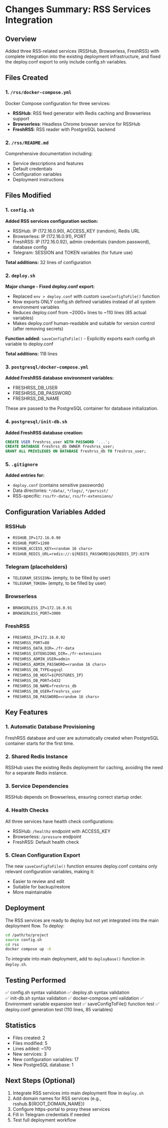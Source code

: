 # Changes Summary: RSS Services Integration

## Overview
Added three RSS-related services (RSSHub, Browserless, FreshRSS) with complete integration into the existing deployment infrastructure, and fixed the deploy.conf export to only include config.sh variables.

## Files Created

### 1. `/rss/docker-compose.yml`
Docker Compose configuration for three services:
- **RSSHub**: RSS feed generator with Redis caching and Browserless support
- **Browserless**: Headless Chrome browser service for RSSHub
- **FreshRSS**: RSS reader with PostgreSQL backend

### 2. `/rss/README.md`
Comprehensive documentation including:
- Service descriptions and features
- Default credentials
- Configuration variables
- Deployment instructions

## Files Modified

### 1. `config.sh`
**Added RSS services configuration section:**
- RSSHub: IP (172.16.0.90), ACCESS_KEY (random), Redis URL
- Browserless: IP (172.16.0.91), PORT
- FreshRSS: IP (172.16.0.92), admin credentials (random password), database config
- Telegram: SESSION and TOKEN variables (for future use)

**Total additions:** 32 lines of configuration

### 2. `deploy.sh`
**Major change - Fixed deploy.conf export:**
- Replaced `env > deploy.conf` with custom `saveConfigToFile()` function
- Now exports ONLY config.sh defined variables instead of all system environment variables
- Reduces deploy.conf from ~2000+ lines to ~110 lines (85 actual variables)
- Makes deploy.conf human-readable and suitable for version control (after removing secrets)

**Function added:** `saveConfigToFile()` - Explicitly exports each config.sh variable to deploy.conf

**Total additions:** 118 lines

### 3. `postgresql/docker-compose.yml`
**Added FreshRSS database environment variables:**
- FRESHRSS_DB_USER
- FRESHRSS_DB_PASSWORD
- FRESHRSS_DB_NAME

These are passed to the PostgreSQL container for database initialization.

### 4. `postgresql/init-db.sh`
**Added FreshRSS database creation:**
```sql
CREATE USER freshrss_user WITH PASSWORD '...';
CREATE DATABASE freshrss_db OWNER freshrss_user;
GRANT ALL PRIVILEGES ON DATABASE freshrss_db TO freshrss_user;
```

### 5. `.gitignore`
**Added entries for:**
- `deploy.conf` (contains sensitive passwords)
- Data directories: `*/data/`, `*/logs/`, `*/persist/`
- RSS-specific: `rss/fr-data/`, `rss/fr-extensions/`

## Configuration Variables Added

### RSSHub
- `RSSHUB_IP=172.16.0.90`
- `RSSHUB_PORT=1200`
- `RSSHUB_ACCESS_KEY=<random 16 chars>`
- `RSSHUB_REDIS_URL=redis://:${REDIS_PASSWORD}@${REDIS_IP}:6379`

### Telegram (placeholders)
- `TELEGRAM_SESSION=` (empty, to be filled by user)
- `TELEGRAM_TOKEN=` (empty, to be filled by user)

### Browserless
- `BROWSERLESS_IP=172.16.0.91`
- `BROWSERLESS_PORT=3000`

### FreshRSS
- `FRESHRSS_IP=172.16.0.92`
- `FRESHRSS_PORT=80`
- `FRESHRSS_DATA_DIR=./fr-data`
- `FRESHRSS_EXTENSIONS_DIR=./fr-extensions`
- `FRESHRSS_ADMIN_USER=admin`
- `FRESHRSS_ADMIN_PASSWORD=<random 16 chars>`
- `FRESHRSS_DB_TYPE=pgsql`
- `FRESHRSS_DB_HOST=${POSTGRES_IP}`
- `FRESHRSS_DB_PORT=5432`
- `FRESHRSS_DB_NAME=freshrss_db`
- `FRESHRSS_DB_USER=freshrss_user`
- `FRESHRSS_DB_PASSWORD=<random 16 chars>`

## Key Features

### 1. Automatic Database Provisioning
FreshRSS database and user are automatically created when PostgreSQL container starts for the first time.

### 2. Shared Redis Instance
RSSHub uses the existing Redis deployment for caching, avoiding the need for a separate Redis instance.

### 3. Service Dependencies
RSSHub depends on Browserless, ensuring correct startup order.

### 4. Health Checks
All three services have health check configurations:
- RSSHub: `/healthz` endpoint with ACCESS_KEY
- Browserless: `/pressure` endpoint
- FreshRSS: Default health check

### 5. Clean Configuration Export
The new `saveConfigToFile()` function ensures deploy.conf contains only relevant configuration variables, making it:
- Easier to review and edit
- Suitable for backup/restore
- More maintainable

## Deployment

The RSS services are ready to deploy but not yet integrated into the main deployment flow. To deploy:

```bash
cd /path/to/project
source config.sh
cd rss
docker compose up -d
```

To integrate into main deployment, add to `deployBase()` function in `deploy.sh`.

## Testing Performed

✅ config.sh syntax validation
✅ deploy.sh syntax validation  
✅ init-db.sh syntax validation
✅ docker-compose.yml validation
✅ Environment variable expansion test
✅ saveConfigToFile() function test
✅ deploy.conf generation test (110 lines, 85 variables)

## Statistics

- Files created: 2
- Files modified: 5
- Lines added: ~170
- New services: 3
- New configuration variables: 17
- New PostgreSQL database: 1

## Next Steps (Optional)

1. Integrate RSS services into main deployment flow in `deploy.sh`
2. Add domain names for RSS services (e.g., rsshub.${ROOT_DOMAIN_NAME})
3. Configure https-portal to proxy these services
4. Fill in Telegram credentials if needed
5. Test full deployment workflow
